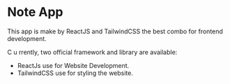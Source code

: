 # Note App

This app is make by ReactJS and TailwindCSS the best combo for frontend development.

C u rrently, two official framework and library are available:

- ReactJs use for Website Development.
- TailwindCSS use for styling the website.
